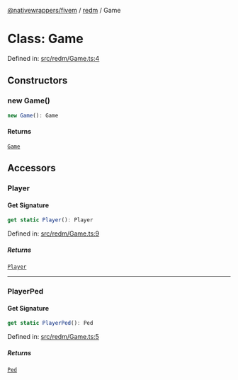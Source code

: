 [@nativewrappers/fivem](../../README.md) / [redm](../README.md) / Game

# Class: Game

Defined in: [src/redm/Game.ts:4](https://github.com/nativewrappers/nativewrappers/blob/4bf6e80cad9d1396d4cdc3ea16cf4f39993ed50e/src/redm/Game.ts#L4)

## Constructors

### new Game()

```ts
new Game(): Game
```

#### Returns

[`Game`](Game.md)

## Accessors

### Player

#### Get Signature

```ts
get static Player(): Player
```

Defined in: [src/redm/Game.ts:9](https://github.com/nativewrappers/nativewrappers/blob/4bf6e80cad9d1396d4cdc3ea16cf4f39993ed50e/src/redm/Game.ts#L9)

##### Returns

[`Player`](Player.md)

***

### PlayerPed

#### Get Signature

```ts
get static PlayerPed(): Ped
```

Defined in: [src/redm/Game.ts:5](https://github.com/nativewrappers/nativewrappers/blob/4bf6e80cad9d1396d4cdc3ea16cf4f39993ed50e/src/redm/Game.ts#L5)

##### Returns

[`Ped`](Ped.md)
